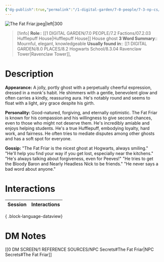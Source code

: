 ```yaml
---
{"dg-publish":true,"permalink":"/1-digital-garden/7-0-people/7-3-np-cs/the-fat-friar/","tags":["#person","hogwarts","hogwarts-faculty","ghost","#hufflepuff"]}
---
```


![The Fat Friar.jpeg|left|300](/img/user/1%20DIGITAL%20GARDEN/7.0%20PEOPLE/7.3%20NPCs/Headshots/The%20Fat%20Friar.jpeg)
>[!info] 
>**Role**:: [[1 DIGITAL GARDEN/7.0 PEOPLE/7.2 Factions/07.2.03 Hufflepuff House\|Hufflepuff House]] House ghost
>**3 Word Summary**:: Mournful, elegant, knowledgeable
>**Usually found in**:: [[1 DIGITAL GARDEN/8.0 PLACES/8.2 Hogwarts School/8.3.04 Ravenclaw Tower\|Ravenclaw Tower]], 

# Description

**Appearance:** A jolly, portly ghost with a perpetually cheerful expression, dressed in a monk's habit. He shimmers with a gentle, benevolent glow and often carries a kindly, reassuring aura. He's notably round and seems to float with a light, airy grace despite his girth.

**Personality:** Good-natured, forgiving, and eternally optimistic. The Fat Friar is known for his compassion and his willingness to give second chances, even to those who might not deserve them. He's incredibly amiable and enjoys helping students. He's a true Hufflepuff, embodying loyalty, hard work, and fairness. He often tries to mediate disputes among other ghosts and has a soft spot for everyone.

**Gossip:** "The Fat Friar is the nicest ghost at Hogwarts, always smiling." "He'll help you find your way if you get lost, especially near the kitchens." "He's always talking about forgiveness, even for Peeves!" "He tries to get the Bloody Baron and Nearly Headless Nick to be friends." "He never says a bad word about anyone."

# Interactions

| Session | Interactions |
| ------- | ------------ |

{ .block-language-dataview}

# DM Notes

[[0 DM SCREEN/1 REFERENCE SOURCES/NPC Secrets#The Fat Friar\|NPC Secrets#The Fat Friar]]